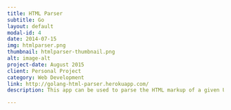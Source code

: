 ```yaml
---
title: HTML Parser
subtitle: Go
layout: default
modal-id: 4
date: 2014-07-15
img: htmlparser.png
thumbnail: htmlparser-thumbnail.png
alt: image-alt
project-date: August 2015
client: Personal Project
category: Web Development
link: http://golang-html-parser.herokuapp.com/
description: This app can be used to parse the HTML markup of a given URL to search for specific page attributes (embedded video, Google Analytics, jQuery, etc). The purpose of this app was to learn the Go programming language in the context of web development. 

---
```

